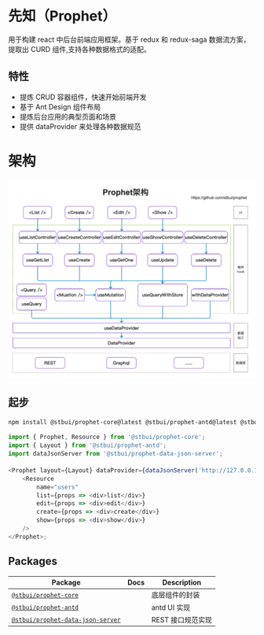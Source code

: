 # 先知（Prophet）

用于构建 react 中后台前端应用框架。基于 redux 和 redux-saga 数据流方案，提取出 CURD 组件,支持各种数据格式的适配。

## 特性

-   提炼 CRUD 容器组件，快速开始前端开发
-   基于 Ant Design 组件布局
-   提炼后台应用的典型页面和场景
-   提供 dataProvider 来处理各种数据规范

# 架构

![架构](docs/prophet.png)

## 起步

```bash
npm install @stbui/prophet-core@latest @stbui/prophet-antd@latest @stbui/prophet-data-json-server@latest
```

```js
import { Prophet, Resource } from '@stbui/prophet-core';
import { Layout } from '@stbui/prophet-antd';
import dataJsonServer from '@stbui/prophet-data-json-server';

<Prophet layout={Layout} dataProvider={dataJsonServer('http://127.0.0.1:3001')}>
    <Resource
        name="users"
        list={props => <div>list</div>}
        edit={props => <div>edit</div>}
        create={props => <div>create</div>}
        show={props => <div>show</div>}
    />
</Prophet>;
```

## Packages

| Package                                                         | Docs | Description       |
| --------------------------------------------------------------- | ---- | ----------------- |
| [`@stbui/prophet-core`](/packages/core)                         |      | 底层组件的封装    |
| [`@stbui/prophet-antd`](/packages/antd)                         |      | antd UI 实现      |
| [`@stbui/prophet-data-json-server`](/packages/data-json-server) |      | REST 接口规范实现 |

